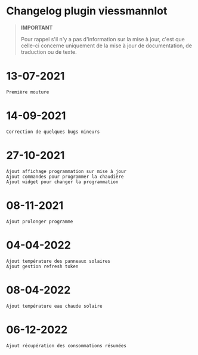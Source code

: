 # Changelog plugin viessmannIot

>**IMPORTANT**
>
>Pour rappel s'il n'y a pas d'information sur la mise à jour, c'est que celle-ci concerne uniquement de la mise à jour de documentation, de traduction ou de texte.

# 13-07-2021

    Première mouture

# 14-09-2021

    Correction de quelques bugs mineurs

# 27-10-2021

    Ajout affichage programmation sur mise à jour
    Ajout commandes pour programmer la chaudière
    Ajout widget pour changer la programmation

# 08-11-2021

    Ajout prolonger programme

# 04-04-2022

    Ajout température des panneaux solaires
    Ajout gestion refresh token

# 08-04-2022

    Ajout température eau chaude solaire

# 06-12-2022

    Ajout récupération des consommations résumées
